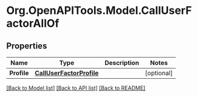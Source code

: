 # Org.OpenAPITools.Model.CallUserFactorAllOf

## Properties

Name | Type | Description | Notes
------------ | ------------- | ------------- | -------------
**Profile** | [**CallUserFactorProfile**](CallUserFactorProfile.md) |  | [optional] 

[[Back to Model list]](../README.md#documentation-for-models) [[Back to API list]](../README.md#documentation-for-api-endpoints) [[Back to README]](../README.md)

